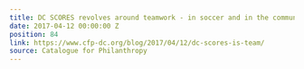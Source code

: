 ```yaml
---
title: DC SCORES revolves around teamwork - in soccer and in the community
date: 2017-04-12 00:00:00 Z
position: 84
link: https://www.cfp-dc.org/blog/2017/04/12/dc-scores-is-team/
source: Catalogue for Philanthropy
---
```


